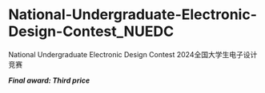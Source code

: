 # National-Undergraduate-Electronic-Design-Contest_NUEDC
National Undergraduate Electronic Design Contest 2024全国大学生电子设计竞赛

***Final award: Third price***

